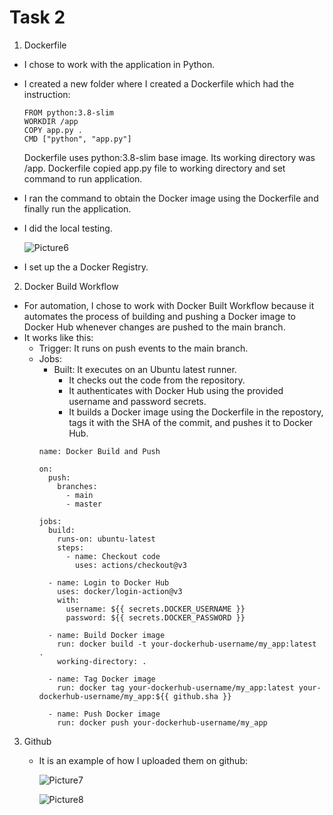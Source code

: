 # Task 2

1. Dockerfile
  - I chose to work with the application in Python.
  - I created a new folder where I created a Dockerfile which had the instruction:
    ```
    FROM python:3.8-slim
    WORKDIR /app
    COPY app.py .
    CMD ["python", "app.py"]
    ```
    Dockerfile uses python:3.8-slim base image.
    Its working directory was /app.
    Dockerfile copied app.py file to working directory and set command to run application.
  
  - I ran the command to obtain the Docker image using the Dockerfile and finally run the application.
  - I did the local testing.
  
    ![Picture6](https://github.com/Angelica-Valentina/tremend_intership_task/assets/129442693/626031fa-5731-40ef-bf2d-02b37197fdbe)

  - I set up the a Docker Registry. 

2. Docker Build Workflow
  - For automation, I chose to work with Docker Built Workflow because it automates the process of building and pushing a Docker image to Docker Hub whenever changes are pushed to the main branch.
  - It works like this:
    - Trigger: It runs on push events to the main branch.
    - Jobs:
      - Built: It executes on an Ubuntu latest runner.
        - It checks out the code from the repository.
        - It authenticates with Docker Hub using the provided username and password secrets.
        - It builds a Docker image using the Dockerfile in the repostory, tags it with the SHA of the commit, and pushes it to Docker Hub.
      ```
      name: Docker Build and Push
  
      on:
        push:
          branches:
            - main
            - master
      
      jobs:
        build:
          runs-on: ubuntu-latest
          steps:
            - name: Checkout code
              uses: actions/checkout@v3
  
        - name: Login to Docker Hub
          uses: docker/login-action@v3
          with:
            username: ${{ secrets.DOCKER_USERNAME }}
            password: ${{ secrets.DOCKER_PASSWORD }}
  
        - name: Build Docker image
          run: docker build -t your-dockerhub-username/my_app:latest .
          working-directory: .
  
        - name: Tag Docker image
          run: docker tag your-dockerhub-username/my_app:latest your-dockerhub-username/my_app:${{ github.sha }}
  
        - name: Push Docker image
          run: docker push your-dockerhub-username/my_app
      ```
3. Github
   - It is an example of how I uploaded them on github:
     
     ![Picture7](https://github.com/Angelica-Valentina/tremend_intership_task/assets/129442693/b36d54c3-bb66-4402-8eef-e0d5e0e53569)

     ![Picture8](https://github.com/Angelica-Valentina/tremend_intership_task/assets/129442693/f5501735-a5fc-4f56-9794-bd0bc6b065a2)

